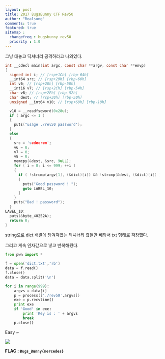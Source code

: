 ```yaml
---
layout: post
title: 2017 BugsBunny CTF Rev50
author: "Realsung"
comments: true
featured: true
sitemap :
  changefreq : bugsbunny rev50
  priority : 1.0
---
```


그냥 대놓고 딕셔너리 공격하라고 나와있다.

```c
int __cdecl main(int argc, const char **argv, const char **envp)
{
  signed int i; // [rsp+1Ch] [rbp-64h]
  __int64 src; // [rsp+20h] [rbp-60h]
  int v6; // [rsp+28h] [rbp-58h]
  __int16 v7; // [rsp+2Ch] [rbp-54h]
  char v8; // [rsp+2Eh] [rbp-52h]
  char dest; // [rsp+30h] [rbp-50h]
  unsigned __int64 v10; // [rsp+68h] [rbp-18h]

  v10 = __readfsqword(0x28u);
  if ( argc <= 1 )
  {
    puts("usage ./rev50 password");
  }
  else
  {
    src = 'sedecrem';
    v6 = 0;
    v7 = 0;
    v8 = 0;
    memcpy(&dest, &src, 9uLL);
    for ( i = 0; i <= 999; ++i )
    {
      if ( !strcmp(argv[1], (&dict)[i]) && !strcmp(&dest, (&dict)[i]) )
      {
        puts("Good password ! ");
        goto LABEL_10;
      }
    }
    puts("Bad ! password");
  }
LABEL_10:
  puts(&byte_40252A);
  return 0;
}
```

string으로 dict 배열에 담겨져있는 딕셔너리 값들만 빼와서 txt 형태로 저장했다. 

그리고 계속 인자값으로 넣고 반복해줬다.

```python
from pwn import *

f = open('dict.txt','rb')
data = f.read()
f.close()
data = data.split('\n')

for i in range(999):
	argvs = data[i]
	p = process(['./rev50',argvs])
	exe = p.recvline()
	print exe
	if 'Good' in exe:
		print 'Key is : ' + argvs
		break
	p.close()
```

Easy ~

![](https://user-images.githubusercontent.com/32904385/62966462-0f943180-be42-11e9-9770-440e4943d85e.png)

**FLAG : `Bugs_Bunny{mercedes}`**